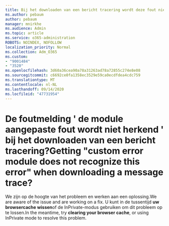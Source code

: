 ```yaml
---
title: Bij het downloaden van een bericht tracering wordt deze fout niet herkend in de aangepaste fout module
ms.author: pebaum
author: pebaum
manager: mnirkhe
ms.audience: Admin
ms.topic: article
ms.service: o365-administration
ROBOTS: NOINDEX, NOFOLLOW
localization_priority: Normal
ms.collection: Adm_O365
ms.custom:
- "9001484"
- "3520"
ms.openlocfilehash: 3d60a36cea90a78a31263ad78a72855c274e8e08
ms.sourcegitcommit: c6692ce0fa1358ec3529e59ca0ecdfdea4cdc759
ms.translationtype: MT
ms.contentlocale: nl-NL
ms.lasthandoff: 09/14/2020
ms.locfileid: "47731954"
---
```

# <a name="getting-custom-error-module-does-not-recognize-this-error-when-downloading-a-message-trace"></a><span data-ttu-id="18a28-102">De foutmelding ' de module aangepaste fout wordt niet herkend ' bij het downloaden van een bericht tracering?</span><span class="sxs-lookup"><span data-stu-id="18a28-102">Getting "custom error module does not recognize this error" when downloading a message trace?</span></span>

<span data-ttu-id="18a28-103">We zijn op de hoogte van het probleem en werken aan een oplossing.</span><span class="sxs-lookup"><span data-stu-id="18a28-103">We are aware of the issue and are working on a fix.</span></span>  <span data-ttu-id="18a28-104">U kunt in de tussentijd **uw browsercache wissen**of de InPrivate-modus gebruiken om dit probleem op te lossen.</span><span class="sxs-lookup"><span data-stu-id="18a28-104">In the meantime, try **clearing your browser cache**, or using InPrivate mode to resolve this problem.</span></span>